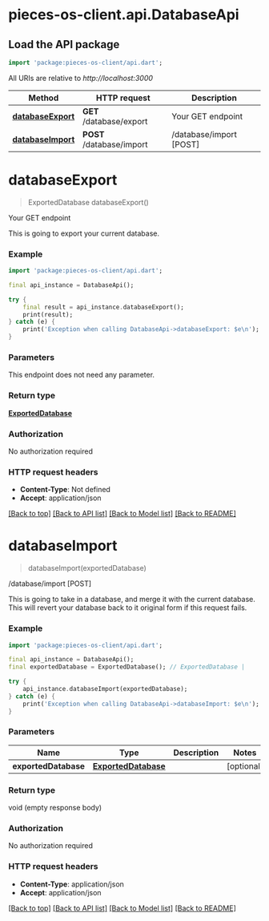 # pieces-os-client.api.DatabaseApi

## Load the API package
```dart
import 'package:pieces-os-client/api.dart';
```

All URIs are relative to *http://localhost:3000*

Method | HTTP request | Description
------------- | ------------- | -------------
[**databaseExport**](DatabaseApi.md#databaseexport) | **GET** /database/export | Your GET endpoint
[**databaseImport**](DatabaseApi.md#databaseimport) | **POST** /database/import | /database/import [POST]


# **databaseExport**
> ExportedDatabase databaseExport()

Your GET endpoint

This is going to export your current database.

### Example
```dart
import 'package:pieces-os-client/api.dart';

final api_instance = DatabaseApi();

try {
    final result = api_instance.databaseExport();
    print(result);
} catch (e) {
    print('Exception when calling DatabaseApi->databaseExport: $e\n');
}
```

### Parameters
This endpoint does not need any parameter.

### Return type

[**ExportedDatabase**](ExportedDatabase.md)

### Authorization

No authorization required

### HTTP request headers

 - **Content-Type**: Not defined
 - **Accept**: application/json

[[Back to top]](#) [[Back to API list]](../README.md#documentation-for-api-endpoints) [[Back to Model list]](../README.md#documentation-for-models) [[Back to README]](../README.md)

# **databaseImport**
> databaseImport(exportedDatabase)

/database/import [POST]

This is going to take in a database, and merge it with the current database. This will revert your database back to it original form if this request fails.

### Example
```dart
import 'package:pieces-os-client/api.dart';

final api_instance = DatabaseApi();
final exportedDatabase = ExportedDatabase(); // ExportedDatabase | 

try {
    api_instance.databaseImport(exportedDatabase);
} catch (e) {
    print('Exception when calling DatabaseApi->databaseImport: $e\n');
}
```

### Parameters

Name | Type | Description  | Notes
------------- | ------------- | ------------- | -------------
 **exportedDatabase** | [**ExportedDatabase**](ExportedDatabase.md)|  | [optional] 

### Return type

void (empty response body)

### Authorization

No authorization required

### HTTP request headers

 - **Content-Type**: application/json
 - **Accept**: application/json

[[Back to top]](#) [[Back to API list]](../README.md#documentation-for-api-endpoints) [[Back to Model list]](../README.md#documentation-for-models) [[Back to README]](../README.md)

